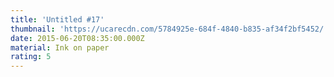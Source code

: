 ```yaml
---
title: 'Untitled #17'
thumbnail: 'https://ucarecdn.com/5784925e-684f-4840-b835-af34f2bf5452/'
date: 2015-06-20T08:35:00.000Z
material: Ink on paper
rating: 5
---
```


